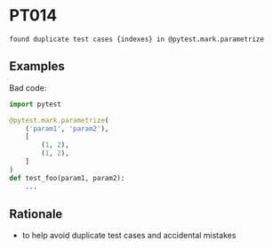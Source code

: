 # PT014

`found duplicate test cases {indexes} in @pytest.mark.parametrize`

## Examples

Bad code:

```python
import pytest

@pytest.mark.parametrize(
    ('param1', 'param2'),
    [
        (1, 2),
        (1, 2),
    ]
)
def test_foo(param1, param2):
    ...
```

## Rationale

* to help avoid duplicate test cases and accidental mistakes
